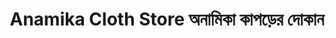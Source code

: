 ---
title: "Anamika Cloth Store অনামিকা কাপড়ের দোকান"
url: /rajshahi/anamika-cloth-store-anaamikaa-kaapdd-er-dokaan/
shop: clothes
---